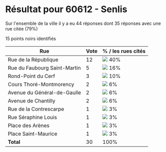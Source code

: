 # Résultat pour 60612 - Senlis

Sur l'ensemble de la ville il y a eu 44 réponses dont 35 réponses avec une rue citée (79%)

15 points noirs identifiés

| Rue | Vote | % / les rues cités|
|-----|------|-------------------|
| Rue de la République | 12 | <img src="../../img/bar_40.gif" />&nbsp;40%|
| Rue du Faubourg Saint-Martin | 5 | <img src="../../img/bar_16.gif" />&nbsp;16%|
| Rond-Point du Cerf | 3 | <img src="../../img/bar_10.gif" />&nbsp;10%|
| Cours Thoré-Montmorency | 2 | <img src="../../img/bar_6.gif" />&nbsp;6%|
| Avenue du Général-de-Gaulle | 2 | <img src="../../img/bar_6.gif" />&nbsp;6%|
| Avenue de Chantilly | 2 | <img src="../../img/bar_6.gif" />&nbsp;6%|
| Rue de la Contrescarpe | 1 | <img src="../../img/bar_3.gif" />&nbsp;3%|
| Rue Séraphine Louis | 1 | <img src="../../img/bar_3.gif" />&nbsp;3%|
| Place des Arènes | 1 | <img src="../../img/bar_3.gif" />&nbsp;3%|
| Place Saint-Maurice | 1 | <img src="../../img/bar_3.gif" />&nbsp;3%|
| **Total** | 30 | 100%|
